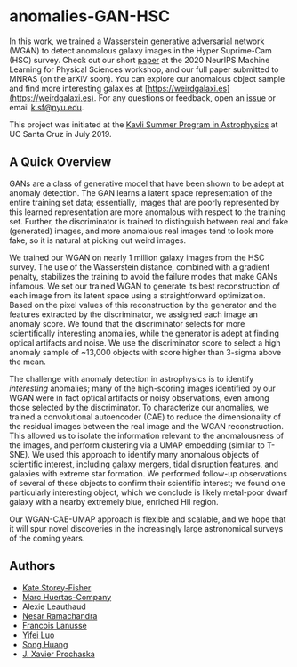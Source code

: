 # anomalies-GAN-HSC

In this work, we trained a Wasserstein generative adversarial network (WGAN) to detect anomalous galaxy images in the Hyper Suprime-Cam (HSC) survey.
Check out our short [paper](https://arxiv.org/abs/2012.08082) at the 2020 NeurIPS Machine Learning for Physical Sciences workshop, and our full paper submitted to MNRAS (on the arXiV soon).
You can explore our anomalous object sample and find more interesting galaxies at [https://weirdgalaxi.es](https://weirdgalaxi.es).
For any questions or feedback, open an [issue](https://github.com/kstoreyf/anomalies-GAN-HSC/issues) or email [k.sf@nyu.edu](mailto:k.sf@nyu.edu).

This project was initiated at the [Kavli Summer Program in Astrophysics](https://kspa.soe.ucsc.edu/archives/2019) at UC Santa Cruz in July 2019.

## A Quick Overview

GANs are a class of generative model that have been shown to be adept at anomaly detection.
The GAN learns a latent space representation of the entire training set data; essentially, images that are poorly represented by this learned representation are more anomalous with respect to the training set.
Further, the discriminator is trained to distinguish between real and fake (generated) images, and more anomalous real images tend to look more fake, so it is natural at picking out weird images.

We trained our WGAN on nearly 1 million galaxy images from the HSC survey.
The use of the Wasserstein distance, combined with a gradient penalty, stabilizes the training to avoid the failure modes that make GANs infamous.
We set our trained WGAN to generate its best reconstruction of each image from its latent space using a straightforward optimization.
Based on the pixel values of this reconstruction by the generator and the features extracted by the discriminator, we assigned each image an anomaly score.
We found that the discriminator selects for more scientifically interesting anomalies, while the generator is adept at finding optical artifacts and noise.
We use the discriminator score to select a high anomaly sample of ~13,000 objects with score higher than 3-sigma above the mean.

The challenge with anomaly detection in astrophysics is to identify *interesting* anomalies; many of the high-scoring images identified by our WGAN were in fact optical artifacts or noisy observations, even among those selected by the discriminator.
To characterize our anomalies, we trained a convolutional autoencoder (CAE) to reduce the dimensionality of the residual images between the real image and the WGAN reconstruction.
This allowed us to isolate the information relevant to the anomalousness of the images, and perform clustering via a UMAP embedding (similar to T-SNE).
We used this approach to identify many anomalous objects of scientific interest, including galaxy mergers, tidal disruption features, and galaxies with extreme star formation.
We performed follow-up observations of several of these objects to confirm their scientific interest; we found one particularly interesting object, which we conclude is likely metal-poor dwarf galaxy with a nearby extremely blue, enriched HII region.

Our WGAN-CAE-UMAP approach is flexible and scalable, and we hope that it will spur novel discoveries in the increasingly large astronomical surveys of the coming years.

## Authors

- [Kate Storey-Fisher](https://github.com/kstoreyf)
- [Marc Huertas-Company](https://github.com/mhuertascompany)
- Alexie Leauthaud
- [Nesar Ramachandra](https://github.com/nesar)
- [Francois Lanusse](https://github.com/EiffL)
- [Yifei Luo](https://github.com/yluo54301)
- [Song Huang](https://github.com/dr-guangtou)
- [J. Xavier Prochaska](https://github.com/profxj)

